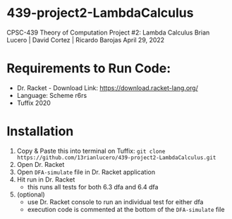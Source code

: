 # 439-project2-LambdaCalculus
CPSC-439 Theory of Computation
Project #2: Lambda Calculus
Brian Lucero | David Cortez | Ricardo Barojas 
April 29, 2022

# Requirements to Run Code:
- Dr. Racket - Download Link: https://download.racket-lang.org/
- Language: Scheme r6rs
- Tuffix 2020

# Installation
1. Copy & Paste this into terminal on Tuffix:
`git clone https://github.com/13rianlucero/439-project2-LambdaCalculus.git`
2. Open Dr. Racket
3. Open `DFA-simulate` file in Dr. Racket application
4. Hit run in Dr. Racket
    - this runs all tests for both 6.3 dfa and 6.4 dfa
5. (optional)
    - use Dr. Racket console to run an individual test for either dfa
    - execution code is commented at the bottom of the `DFA-simulate` file
